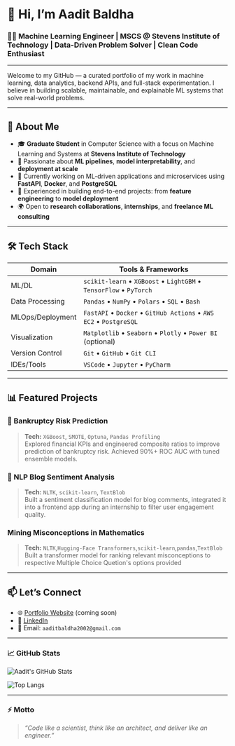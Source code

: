 # 👋 Hi, I’m Aadit Baldha

### 👨‍💻 Machine Learning Engineer | MSCS @ Stevens Institute of Technology | Data-Driven Problem Solver | Clean Code Enthusiast

---

Welcome to my GitHub — a curated portfolio of my work in machine learning, data analytics, backend APIs, and full-stack experimentation. I believe in building scalable, maintainable, and explainable ML systems that solve real-world problems.

---

## 🚀 About Me

- 🎓 **Graduate Student** in Computer Science with a focus on Machine Learning and Systems at **Stevens Institute of Technology**
- 🧠 Passionate about **ML pipelines**, **model interpretability**, and **deployment at scale**
- 💼 Currently working on ML-driven applications and microservices using **FastAPI**, **Docker**, and **PostgreSQL**
- 🧪 Experienced in building end-to-end projects: from **feature engineering** to **model deployment**
- 🌍 Open to **research collaborations**, **internships**, and **freelance ML consulting**

---

## 🛠️ Tech Stack

| Domain                | Tools & Frameworks                                              |
|----------------------|-----------------------------------------------------------------|
| ML/DL                | `scikit-learn` • `XGBoost` • `LightGBM` • `TensorFlow` • `PyTorch` |
| Data Processing      | `Pandas` • `NumPy` • `Polars` • `SQL` • `Bash`                    |
| MLOps/Deployment     | `FastAPI` • `Docker` • `GitHub Actions` • `AWS EC2` • `PostgreSQL` |
| Visualization        | `Matplotlib` • `Seaborn` • `Plotly` • `Power BI` (optional)       |
| Version Control      | `Git` • `GitHub` • `Git CLI`                                      |
| IDEs/Tools           | `VSCode` • `Jupyter` • `PyCharm`                                  |

---

## 📊 Featured Projects

### 🧾 Bankruptcy Risk Prediction
> **Tech:** `XGBoost`, `SMOTE`, `Optuna`, `Pandas Profiling`  
> Explored financial KPIs and engineered composite ratios to improve prediction of bankruptcy risk. Achieved 90%+ ROC AUC with tuned ensemble models.

### 🤖 NLP Blog Sentiment Analysis
> **Tech:** `NLTK`, `scikit-learn`, `TextBlob`  
> Built a sentiment classification model for blog comments, integrated it into a frontend app during an internship to filter user engagement quality.

### Mining Misconceptions in Mathematics
> **Tech:** `NLTK`,`Hugging-Face Transformers`,`scikit-learn`,`pandas`,`TextBlob`
> Built a transformer model for ranking relevant misconceptions to respective Multiple Choice Quetion's options provided
---

## 📫 Let’s Connect

- 🌐 [Portfolio Website](#) (coming soon)
- 💼 [LinkedIn](https://linkedin.com/in/aaditbaldha)
- 📩 Email: `aaditbaldha2002@gmail.com`

---

### 📈 GitHub Stats

![Aadit's GitHub Stats](https://github-readme-stats.vercel.app/api?username=aaditbaldha&show_icons=true&theme=radical)

![Top Langs](https://github-readme-stats.vercel.app/api/top-langs/?username=aaditbaldha&layout=compact&theme=radical)

---

### ⚡ Motto

> _“Code like a scientist, think like an architect, and deliver like an engineer.”_

